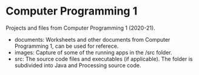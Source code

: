 # Computer Programming 1

Projects and files from Computer Programming 1 (2020-21).

+ documents: Worksheets and other documents from Computer Programming 1, can be used for referece.
+ images: Capture of some of the running apps in the /src folder.
+ src: The source code files and executables (if applicable). The folder is subdivided into Java and Processing source code.
